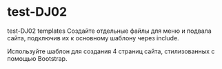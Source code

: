 # test-DJ02
 test-DJ02 templates
Создайте отдельные файлы для меню и подвала сайта, подключив их к основному шаблону через include.

Используйте шаблон для создания 4 страниц сайта, стилизованных с помощью Bootstrap.
